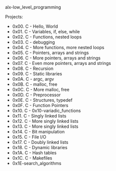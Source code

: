 alx-low_level_programming

Projects:
* 0x00. C - Hello, World
* 0x01. C - Variables, if, else, while
* 0x02. C - Functions, nested loops
* 0x03. C - debugging
* 0x04. C - More functions, more nested loops
* 0x05. C - Pointers, arrays and strings
* 0x06. C - More pointers, arrays and strings
* 0x07. C - Even more pointers, arrays and strings
* 0x08. C - Recursion
* 0x09. C - Static libraries
* 0x0A. C - argc, argv
* 0x0B. C - malloc, free
* 0x0C. C - More malloc, free
* 0x0D. C - Preprocessor
* 0x0E. C - Structures, typedef
* 0x0F. C - Function Pointers
* 0x10. C - 0x10-variadic_functions
* 0x11. C - Singly linked lists
* 0x12. C - More singly linked lists
* 0x13. C - More singly linked lists
* 0x14. C - Bit manipulation
* 0x15. C - File I/O
* 0x17. C - Doubly linked lists
* 0x18. C - Dynamic libraries
* 0x1A. C - Hash tables
* 0x1C. C - Makefiles
* 0x1E-search_algorithms



